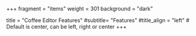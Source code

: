 +++
fragment = "items"
weight = 301
background = "dark"

title = "Coffee Editor Features"
#subtitle= "Features"
#title_align = "left" # Default is center, can be left, right or center
+++